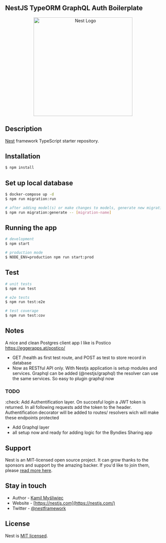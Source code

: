 ## NestJS TypeORM GraphQL Auth Boilerplate

<p align="center">
  <a href="http://nestjs.com/" target="blank"><img src="https://nestjs.com/img/logo_text.svg" width="320" alt="Nest Logo" /></a>
</p>

[circleci-image]: https://img.shields.io/circleci/build/github/nestjs/nest/master?token=abc123def456
[circleci-url]: https://circleci.com/gh/nestjs/nest

## Description

[Nest](https://github.com/nestjs/nest) framework TypeScript starter repository.

## Installation

```bash
$ npm install
```

## Set up local database

```bash
$ docker-compose up -d
$ npm run migration:run

# after adding model(s) or make changes to models, generate new migration:
$ npm run migration:generate -- [migration-name]
```

## Running the app

```bash
# development
$ npm start

# production mode
$ NODE_ENV=production npm run start:prod
```

## Test

```bash
# unit tests
$ npm run test

# e2e tests
$ npm run test:e2e

# test coverage
$ npm run test:cov
```

## Notes

A nice and clean Postgres client app I like is Postico
https://eggerapps.at/postico/

- GET /health as first test route, and POST as test to store record in database
- Now as RESTful API only. With Nestjs application is setup modules and services. Graphql can be added (@nestjs/graphql) the resolver can use the same services. So easy to plugin graphql now

### TODO

:check: Add Authentification layer. On succesful login a JWT token is returned. In all following requests add the token to the header. Authentification decorator will be added to routes/ resolvers wich will make these endpoints protected

- Add Graphql layer
- all setup now and ready for adding logic for the Byndies Sharing app

## Support

Nest is an MIT-licensed open source project. It can grow thanks to the sponsors and support by the amazing backer. If you'd like to join them, please [read more here](https://docs.nestjs.com/support).

## Stay in touch

- Author - [Kamil Myśliwiec](https://kamilmysliwiec.com)
- Website - [https://nestjs.com](https://nestjs.com/)
- Twitter - [@nestframework](https://twitter.com/nestframework)

## License

Nest is [MIT licensed](LICENSE).
